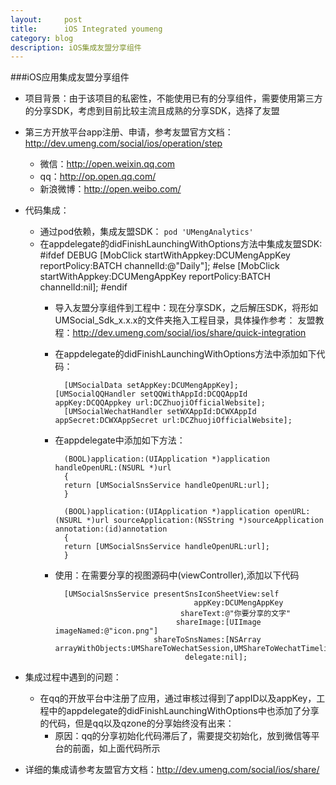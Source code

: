 ```yaml
---
layout:     post
title:      iOS Integrated youmeng
category: blog
description: iOS集成友盟分享组件
---
```


###iOS应用集成友盟分享组件
* 项目背景：由于该项目的私密性，不能使用已有的分享组件，需要使用第三方的分享SDK，考虑到目前比较主流且成熟的分享SDK，选择了友盟

* 第三方开放平台app注册、申请，参考友盟官方文档：<http://dev.umeng.com/social/ios/operation/step>
  - 微信：<http://open.weixin.qq.com>
  - qq：<http://op.open.qq.com/>
  - 新浪微博：<http://open.weibo.com/>

* 代码集成：
  - 通过pod依赖，集成友盟SDK：
    `pod 'UMengAnalytics' `
  - 在appdelegate的didFinishLaunchingWithOptions方法中集成友盟SDK:<br />
    #ifdef DEBUG
            [MobClick startWithAppkey:DCUMengAppKey 		reportPolicy:BATCH channelId:@"Daily"];
	#else
    		[MobClick startWithAppkey:DCUMengAppKey 			reportPolicy:BATCH channelId:nil];
		#endif
	- 导入友盟分享组件到工程中：现在分享SDK，之后解压SDK，将形如UMSocial_Sdk_x.x.x的文件夹拖入工程目录，具体操作参考：
	友盟教程：<http://dev.umeng.com/social/ios/share/quick-integration>
	- 在appdelegate的didFinishLaunchingWithOptions方法中添加如下代码：<br />
	
			[UMSocialData setAppKey:DCUMengAppKey];			[UMSocialQQHandler setQQWithAppId:DCQQAppId appKey:DCQQAppkey url:DCZhuojiOfficialWebsite];
			[UMSocialWechatHandler setWXAppId:DCWXAppId appSecret:DCWXAppSecret url:DCZhuojiOfficialWebsite];
			
			
	- 在appdelegate中添加如下方法：<br />
	
			(BOOL)application:(UIApplication *)application handleOpenURL:(NSURL *)url
			{
    		return [UMSocialSnsService handleOpenURL:url];
			}

			(BOOL)application:(UIApplication *)application openURL:(NSURL *)url sourceApplication:(NSString *)sourceApplication annotation:(id)annotation
			{
    		return [UMSocialSnsService handleOpenURL:url];
			}
			
	- 使用：在需要分享的视图源码中(viewController),添加以下代码<br >
	
			[UMSocialSnsService presentSnsIconSheetView:self
                                         appKey:DCUMengAppKey
                                      shareText:@"你要分享的文字"
                                     shareImage:[UIImage imageNamed:@"icon.png"]
                                shareToSnsNames:[NSArray arrayWithObjects:UMShareToWechatSession,UMShareToWechatTimeline,UMShareToQQ,UMShareToQzone,UMShareToSina,UMShareToTencent,UMShareToSms,nil]
                                       delegate:nil];

* 集成过程中遇到的问题：
  - 在qq的开放平台中注册了应用，通过审核过得到了appID以及appKey，工程中的appdelegate的didFinishLaunchingWithOptions中也添加了分享的代码，但是qq以及qzone的分享始终没有出来：
  	- 原因：qq的分享初始化代码滞后了，需要提交初始化，放到微信等平台的前面，如上面代码所示
  	
* 详细的集成请参考友盟官方文档：<http://dev.umeng.com/social/ios/share/>

	
